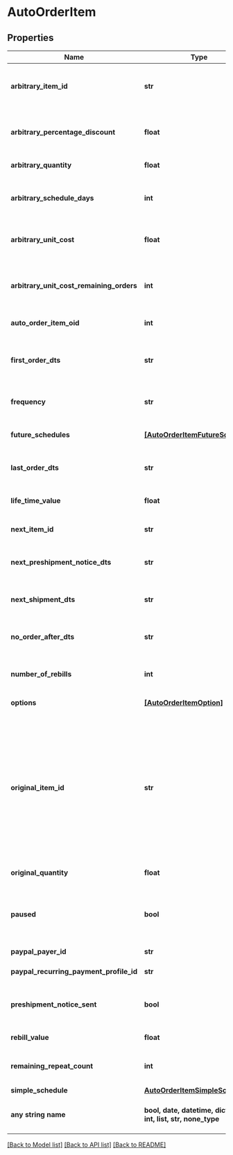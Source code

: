 # AutoOrderItem


## Properties
Name | Type | Description | Notes
------------ | ------------- | ------------- | -------------
**arbitrary_item_id** | **str** | Arbitrary item id that should be rebilled instead of the normal schedule | [optional] 
**arbitrary_percentage_discount** | **float** | An arbitrary percentage discount to provide on future rebills | [optional] 
**arbitrary_quantity** | **float** | Arbitrary quantity to rebill | [optional] 
**arbitrary_schedule_days** | **int** | The number of days to rebill if the frequency is set to an arbitrary number of days | [optional] 
**arbitrary_unit_cost** | **float** | Arbitrary unit cost that rebills of this item should occur at | [optional] 
**arbitrary_unit_cost_remaining_orders** | **int** | The number of rebills to give the arbitrary unit cost on before reverting to normal pricing. | [optional] 
**auto_order_item_oid** | **int** | Primary key of AutoOrderItem | [optional] 
**first_order_dts** | **str** | Date/time of the first order of this item.  Null if item added to auto order and has not been rebilled yet. | [optional] 
**frequency** | **str** | Frequency of the rebill if not a fixed schedule | [optional] 
**future_schedules** | [**[AutoOrderItemFutureSchedule]**](AutoOrderItemFutureSchedule.md) | The future rebill schedule for this item up to the next ten rebills | [optional] 
**last_order_dts** | **str** | Date/time of the last order of this item | [optional] 
**life_time_value** | **float** | The life time value of this item including the original purchase | [optional] 
**next_item_id** | **str** | Calculated next item id | [optional] 
**next_preshipment_notice_dts** | **str** | The date/time of when the next pre-shipment notice should be sent | [optional] 
**next_shipment_dts** | **str** | Date/time that this item is scheduled to rebill | [optional] 
**no_order_after_dts** | **str** | Date/time after which no additional rebills of this item should occur | [optional] 
**number_of_rebills** | **int** | The number of times this item has rebilled | [optional] 
**options** | [**[AutoOrderItemOption]**](AutoOrderItemOption.md) | Options associated with this item | [optional] 
**original_item_id** | **str** | The original item id purchased.  This item controls scheduling.  If you wish to modify a schedule, for example, from monthly to yearly, change this item from your monthly item to your yearly item, and then change the next_shipment_dts to your desired date. | [optional] 
**original_quantity** | **float** | The original quantity purchased | [optional] 
**paused** | **bool** | True if paused.  This field is an object instead of a primitive for backwards compatibility. | [optional] 
**paypal_payer_id** | **str** | The PayPal Payer ID tied to this item | [optional] 
**paypal_recurring_payment_profile_id** | **str** | The PayPal Profile ID tied to this item | [optional] 
**preshipment_notice_sent** | **bool** | True if the preshipment notice associated with the next rebill has been sent | [optional] 
**rebill_value** | **float** | The value of the rebills of this item | [optional] 
**remaining_repeat_count** | **int** | The number of rebills remaining before this item is complete | [optional] 
**simple_schedule** | [**AutoOrderItemSimpleSchedule**](AutoOrderItemSimpleSchedule.md) |  | [optional] 
**any string name** | **bool, date, datetime, dict, float, int, list, str, none_type** | any string name can be used but the value must be the correct type | [optional]

[[Back to Model list]](../README.md#documentation-for-models) [[Back to API list]](../README.md#documentation-for-api-endpoints) [[Back to README]](../README.md)


